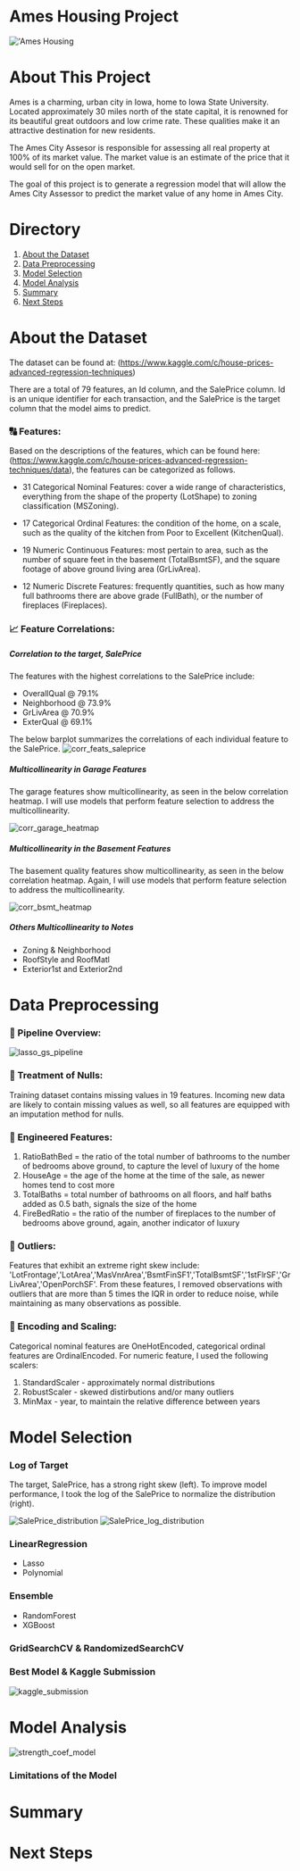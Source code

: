 # Ames Housing Project

!['Ames Housing](https://storage.googleapis.com/kaggle-media/competitions/House%20Prices/kaggle_5407_media_housesbanner.png)

# About This Project

Ames is a charming, urban city in Iowa, home to Iowa State University. Located approximately 30 miles north of the state capital, it is renowned for its beautiful great outdoors and low crime rate. These qualities make it an attractive destination for new residents. 

The Ames City Assesor is responsible for assessing all real property at 100% of its market value. The market value is an estimate of the price that it would sell for on the open market. 

The goal of this project is to generate a regression model that will allow the Ames City Assessor to predict the market value of any home in Ames City. 

# Directory

1. [About the Dataset](#-about-the-dataset)
2. [Data Preprocessing](#-data-preprocessing)
3. [Model Selection](#-model-selection)
4. [Model Analysis](#-model-analysis)
5. [Summary](#-summary)
6. [Next Steps](#-next-steps)


# About the Dataset

The dataset can be found at: (https://www.kaggle.com/c/house-prices-advanced-regression-techniques)

There are a total of 79 features, an Id column, and the SalePrice column. Id is an unique identifier for each transaction, and the SalePrice is the target column that the model aims to predict.

### 🔠 Features:

Based on the descriptions of the features, which can be found here: (https://www.kaggle.com/c/house-prices-advanced-regression-techniques/data), the features can be categorized as follows. 

- 31 Categorical Nominal Features: cover a wide range of characteristics, everything from the shape of the property (LotShape) to zoning classification (MSZoning).

- 17 Categorical Ordinal Features: the condition of the home, on a scale, such as the quality of the kitchen from Poor to Excellent (KitchenQual).

- 19 Numeric Continuous Features: most pertain to area, such as the number of square feet in the basement (TotalBsmtSF), and the square footage of above ground living area (GrLivArea).

- 12 Numeric Discrete Features: frequently quantities, such as how many full bathrooms there are above grade (FullBath), or the number of fireplaces (Fireplaces).

### 📈 Feature Correlations:

##### Correlation to the target, SalePrice
The features with the highest correlations to the SalePrice include: 
- OverallQual @ 79.1%
- Neighborhood @ 73.9%
- GrLivArea @ 70.9%
- ExterQual @ 69.1%

The below barplot summarizes the correlations of each individual feature to the SalePrice.
![corr_feats_saleprice](https://github.com/user-attachments/assets/1dbe0224-5316-4f0d-8d2b-3fa909047420)

##### *Multicollinearity in Garage Features*
The garage features show multicollinearity, as seen in the below correlation heatmap. 
I will use models that perform feature selection to address the multicollinearity. 

![corr_garage_heatmap](https://github.com/user-attachments/assets/1e78df91-48ec-4bd8-8bec-ab4f1cbc9951)


##### *Multicollinearity in the Basement Features*
The basement quality features show multicollinearity, as seen in the below correlation heatmap. 
Again, I will use models that perform feature selection to address the multicollinearity. 

![corr_bsmt_heatmap](https://github.com/user-attachments/assets/82e531aa-bea1-4831-9579-816ff767705f)


##### *Others Multicollinearity to Notes*
- Zoning & Neighborhood
- RoofStyle and RoofMatl
- Exterior1st and Exterior2nd


# Data Preprocessing

### 🪈 Pipeline Overview:

![lasso_gs_pipeline](https://github.com/user-attachments/assets/74d4f8b2-138c-485d-b67e-3d95959881a3)

### 🚫 Treatment of Nulls:
Training dataset contains missing values in 19 features. Incoming new data are likely to contain missing values as well, so all features are equipped with an imputation method for nulls. 

### 👷 Engineered Features:
1. RatioBathBed = the ratio of the total number of bathrooms to the number of bedrooms above ground, to capture the level of luxury of the home
2. HouseAge = the age of the home at the time of the sale, as newer homes tend to cost more
3. TotalBaths = total number of bathrooms on all floors, and half baths added as 0.5 bath, signals the size of the home
4. FireBedRatio = the ratio of the number of fireplaces to the number of bedrooms above ground, again, another indicator of luxury

### 🦄 Outliers:
Features that exhibit an extreme right skew include: 'LotFrontage','LotArea','MasVnrArea','BsmtFinSF1','TotalBsmtSF','1stFlrSF','GrLivArea','OpenPorchSF'.
From these features, I removed observations with outliers that are more than 5 times the IQR in order to reduce noise, while maintaining as many observations as possible.

### 📐 Encoding and Scaling:
Categorical nominal features are OneHotEncoded, categorical ordinal features are OrdinalEncoded.
For numeric feature, I used the following scalers:
1. StandardScaler - approximately normal distributions
2. RobustScaler - skewed distirbutions and/or many outliers
3. MinMax - year, to maintain the relative difference between years

# Model Selection

### Log of Target
The target, SalePrice, has a strong right skew (left). 
To improve model performance, I took the log of the SalePrice to normalize the distribution (right).

![SalePrice_distribution](https://github.com/user-attachments/assets/abf9761e-9d05-4f64-a480-3a812d7ad7bc) ![SalePrice_log_distribution](https://github.com/user-attachments/assets/06fac3a4-994b-4d72-a7d1-a76941cca399)

### LinearRegression
- Lasso
- Polynomial

### Ensemble
- RandomForest
- XGBoost

### GridSearchCV & RandomizedSearchCV


### Best Model & Kaggle Submission

![kaggle_submission](https://github.com/user-attachments/assets/26c45416-d87f-468b-9dc4-39b20d396b42)


# Model Analysis

![strength_coef_model](https://github.com/user-attachments/assets/65ce82e7-3280-4739-bb72-216fb7bf17d4)

### Limitations of the Model

# Summary

# Next Steps
